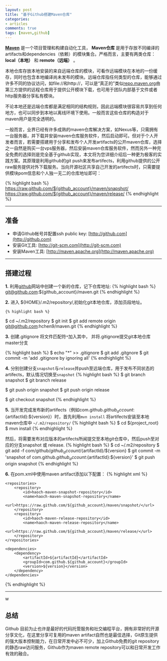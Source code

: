 ```yaml
---
layout: post
title: "基于Github搭建Maven仓库"
categories:
- articles
comments: true
tags: [maven,github]
---
```



  [__Maven__](http://maven.apache.org) 是一个项目管理和构建自动化工具， __Maven仓库__ 是用于存放不同编译的artifacts和dependencies（依赖）的模块集合。严格而言，主要有两类仓库： __local（本地）__ 和 __remote（远端）__ 。
  
  本地仓库存放本地安装的来自远端仓库的模块，可看作远端模块在本地的一份缓存，同时也包含本地编译尚未发布的模块。远端仓库指任何类型的仓库，能够通过许多不同的协议访问，如file://和http://，可以是“真正的”类似[repo.maven.org](http://repo.maven.org)由第三方提供的远程仓库用于提供公开模块下载，也可用于团队内部基于文件或者http服务器分享私有模块。
  
  不论本地还是远端仓库都是满足相同的结构规则，因此远端模块很容易共享到任何地方，也可以同步到本地以离线环境下使用。一般而言这些仓库的构造对于maven用户是完全透明的。
  
  一般而言，业界已经有许多成熟的maven仓库解决方案，如Nexus等，只需拥有一台服务器，并下载并安装maven仓库服务软件，然后启动即可。但对于个人开发者而言，若需要搭建用于分享和发布个人开发artifacts的公开maven仓库，选择之一自然是购买一台vps服务器，然后安装maven仓库服务软件，然而另外一种完全免费的选择则是完全基于github实现，本文将为您详细介绍后一种更为极客的实践方案。其原理是利用github的git push来发布artifects，利用github提供的公开raw服务提供对外下载服务。当向开源社区共享自己开发的artifects时，只需要提供模块pom信息和个人独一无二的仓库地址即可：

{% highlight bash %}
https://raw.github.com/${github_account}/maven/snapshot/
https://raw.github.com/${github_account}/maven/release/
{% endhighlight %}

----

## 准备

* 申请Github帐号并配置ssh public key: [http://github.com](http://github.com)
* 安装Git工具: [http://git-scm.com](http://git-scm.com)
* 安装Maven工具: [http://maven.apache.org](http://maven.apache.org)

----

## 搭建过程

__1.__ 利用[github](http://github.com)网站中创建一个新的仓库，记下仓库地址: 
{% highlight bash %}
git@github.com:${github_account}/maven.git
{% endhighlight %}

__2.__ 进入 ${HOME}/.m2/repository/,初始化git本地仓库，添加员段地址。

	{% highlight bash %}
$ cd ~/.m2/repository
$ git init
$ git add remote origin git@github.com:hchen9/maven.git
{% endhighlight %}

__3.__ 创建.gitignore 将文件匹配符`*`加入其中， 并将.gitignore提交git本地仓库master分支
	
{% highlight bash %}
$ echo "*" >> .gitignore
$ git add .gitgnore
$ git commit -m 'add .gitignore by ignoring all'
{% endhighlight %}

__4.__ 分别创建分支`snapshot`与`release`并push至远端仓库，用于发布不同状态的artifects，默认情况切换至`snapshot`
{% highlight bash %}
$ git branch snapshot
$ git branch release

$ git push origin snapshot
$ git push origin release

$ git checkout snapshot
{% endhighlight %}

__5.__ 当开发完成发布新的artifects（例如com.github.${github_account}:${artifactId}:${version}）时，首先利用`mvn install` 将artifects安装至本地maven仓库中 `~/.m2/repository/`
{% highlight bash %}
$ cd ${project_root}
$ mvn install
{% endhighlight %}

然后，将需要发布对应版本的artifects所闻提交至本地git仓库中，然后push至对应的分支snapshot 或 release.
{% highlight bash %}
$ cd ~/.m2/repository
$ git add -f com/github/${github_account}/${artifactId}/${version}
$ git commit -m 'snapshot of com.github.${github_account}:${artifactId}:${version}'
$ git push origin snapshot
{% endhighlight %}

__6.__ 在pom.xml中使用maven artifact添加以下配置：
{% highlight xml %}
<project>
<!--Add repositories-->
    <repositories>
        <repository>
            <id>haoch-maven-snapshot-repository</id>
            <name>haoch-maven-snapshot-repository</name>
            <url>https://raw.github.com/${github_account}/maven/snapshot/</url>
        </repository>
        <repository>
            <id>haoch-maven-release-repository</id>
            <name>haoch-maven-release-repository</name>
            <url>https://raw.github.com/${github_account}/maven/release/</url>
        </repository>
    </repositories>
<!-- Add dependencies -->
    <dependencies>
        <dependency>
            <artifactId>${artifactId}</artifactId>
            <groupId>com.github.${github_account}</groupId>
            <version>${version}</version>
        </dependency>
    </dependencies>
</project>
{% endhighlight %}

----
w
## 总结
Github 目前为止也许是最好的代码托管服务和社交编程平台，拥有非常好的开源分享文化，在这里分享可复用的maven artifact自然也是最佳选择，Git原生提供的强大版本控制能力，在日常开发中必不可少，加上Github免费的git repository的静态raw访问服务，Github作为maven remote repository可以和日常开发工作有效的融合。
